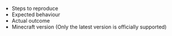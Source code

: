 * Steps to reproduce
* Expected behaviour
* Actual outcome
* Minecraft version (Only the latest version is officially supported)
